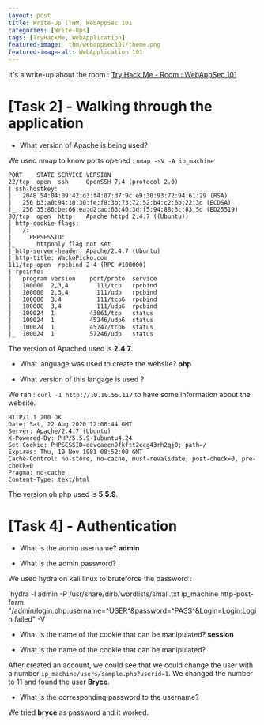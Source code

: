 ```yaml
---
layout: post
title: Write-Up [THM] WebAppSec 101
categories: [Write-Ups]
tags: [TryHackMe, WebApplication]
featured-image:  thm/webappsec101/theme.png
featured-image-alt: WebApplication 101
---
```


It's a write-up about the room : [Try Hack Me - Room : WebAppSec 101](https://tryhackme.com/room/webappsec101)

# [Task 2] - Walking through the application

* What version of Apache is being used?

We used nmap to know ports opened : `nmap -sV -A ip_machine` 

```
PORT    STATE SERVICE VERSION
22/tcp  open  ssh     OpenSSH 7.4 (protocol 2.0)
| ssh-hostkey: 
|   2048 54:04:09:42:d3:f4:07:d7:9c:e9:30:93:72:94:61:29 (RSA)
|   256 b3:a0:94:10:30:fe:f8:3b:73:72:52:b4:c2:6b:22:3d (ECDSA)
|_  256 35:86:be:66:ea:d2:ac:63:40:3d:f5:94:88:3c:83:5d (ED25519)
80/tcp  open  http    Apache httpd 2.4.7 ((Ubuntu))
| http-cookie-flags: 
|   /: 
|     PHPSESSID: 
|_      httponly flag not set
|_http-server-header: Apache/2.4.7 (Ubuntu)
|_http-title: WackoPicko.com
111/tcp open  rpcbind 2-4 (RPC #100000)
| rpcinfo: 
|   program version    port/proto  service
|   100000  2,3,4        111/tcp   rpcbind
|   100000  2,3,4        111/udp   rpcbind
|   100000  3,4          111/tcp6  rpcbind
|   100000  3,4          111/udp6  rpcbind
|   100024  1          43061/tcp   status
|   100024  1          45246/udp6  status
|   100024  1          45747/tcp6  status
|_  100024  1          57246/udp   status
```

The version of Apached used is **2.4.7**.

* What language was used to create the website? **php**

* What version of this langage is used ?

We ran : `curl -I http://10.10.55.117` to have some information about the website.

```
HTTP/1.1 200 OK
Date: Sat, 22 Aug 2020 12:06:44 GMT
Server: Apache/2.4.7 (Ubuntu)
X-Powered-By: PHP/5.5.9-1ubuntu4.24
Set-Cookie: PHPSESSID=oevcaecn9fkftt2ceg43rh2qj0; path=/
Expires: Thu, 19 Nov 1981 08:52:00 GMT
Cache-Control: no-store, no-cache, must-revalidate, post-check=0, pre-check=0
Pragma: no-cache
Content-Type: text/html
```

The version oh php used is **5.5.9**.

# [Task 4] - Authentication

* What is the admin username? **admin**

* What is the admin password?

We used hydra on kali linux to bruteforce the password : 

`hydra -l admin -P /usr/share/dirb/wordlists/small.txt ip_machine http-post-form "/admin/login.php:username=^USER^&password=^PASS^&Login=Login:Login failed" -V

* What is the name of the cookie that can be manipulated? **session**

* What is the name of the cookie that can be manipulated? 

After created an account, we could see that we could change the user with a number `ip_machine/users/sample.php?userid=1`. We changed the number to 11 and found the user **Bryce**.

* What is the corresponding password to the username? 

We tried **bryce** as password and it worked. 